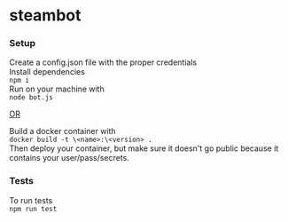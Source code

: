 # steambot

### Setup
Create a config.json file with the proper credentials  
Install dependencies  
`npm i`  
Run on your machine with  
`node bot.js`

<u>OR</u>

Build a docker container with  
`docker build -t \<name>:\<version> .`  
Then deploy your container, but make sure it doesn't go public because it contains your user/pass/secrets.

### Tests
To run tests  
`npm run test`
